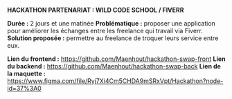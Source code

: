 **HACKATHON PARTENARIAT : WILD CODE SCHOOL / FIVERR**

**Durée :** 2 jours et une matinée
**Problématique :** proposer une application pour améliorer les échanges entre les freelance qui travail via Fiverr.
**Solution proposée :** permettre au freelance de troquer leurs service entre eux.

**Lien du frontend :** https://github.com/Maenhout/hackathon-swap-front
**Lien du backend :** https://github.com/Maenhout/hackathon-swap-back
**Lien de la maquette :** https://www.figma.com/file/Ryj7Xi4Cm5CHDA9mSRxVpt/Hackathon?node-id=37%3A0
